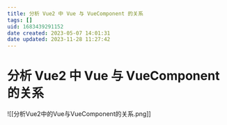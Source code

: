 ```yaml
---
title: 分析 Vue2 中 Vue 与 VueComponent 的关系
tags: []
uid: 1683439291152
date created: 2023-05-07 14:01:31
date updated: 2023-11-28 11:27:42
---
```


# 分析 Vue2 中 Vue 与 VueComponent 的关系

![[分析Vue2中的Vue与VueComponent的关系.png]]
